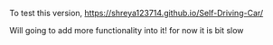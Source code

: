 To test this version, 
https://shreya123714.github.io/Self-Driving-Car/

Will going to add more functionality into it! for now it is bit slow

